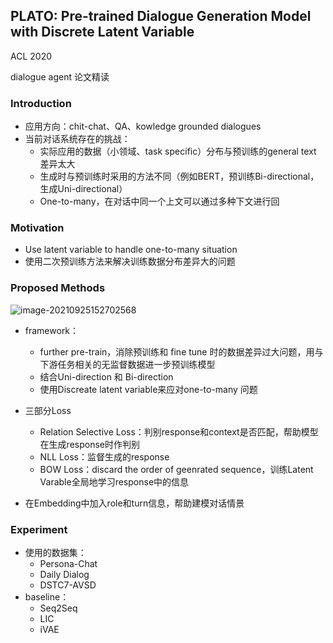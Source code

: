 ## PLATO: Pre-trained Dialogue Generation Model with Discrete Latent Variable

ACL 2020

dialogue agent 论文精读

### Introduction

- 应用方向：chit-chat、QA、kowledge grounded dialogues
- 当前对话系统存在的挑战：
  - 实际应用的数据（小领域、task specific）分布与预训练的general text 差异太大
  - 生成时与预训练时采用的方法不同（例如BERT，预训练Bi-directional，生成Uni-directional）
  - One-to-many，在对话中同一个上文可以通过多种下文进行回

### Motivation

- Use latent variable to handle one-to-many situation
- 使用二次预训练方法来解决训练数据分布差异大的问题

### Proposed Methods

![image-20210925152702568](C:\Users\yeeeqichen\AppData\Roaming\Typora\typora-user-images\image-20210925152702568.png)

- framework：
  - further pre-train，消除预训练和 fine tune 时的数据差异过大问题，用与下游任务相关的无监督数据进一步预训练模型
  - 结合Uni-direction 和 Bi-direction
  - 使用Discreate latent variable来应对one-to-many 问题

- 三部分Loss
  - Relation Selective Loss：判别response和context是否匹配，帮助模型在生成response时作判别
  - NLL Loss：监督生成的response
  - BOW Loss：discard the order of geenrated sequence，训练Latent Varable全局地学习response中的信息
- 在Embedding中加入role和turn信息，帮助建模对话情景

### Experiment

- 使用的数据集：
  - Persona-Chat
  - Daily Dialog
  - DSTC7-AVSD
- baseline：
  - Seq2Seq
  - LIC
  - iVAE
